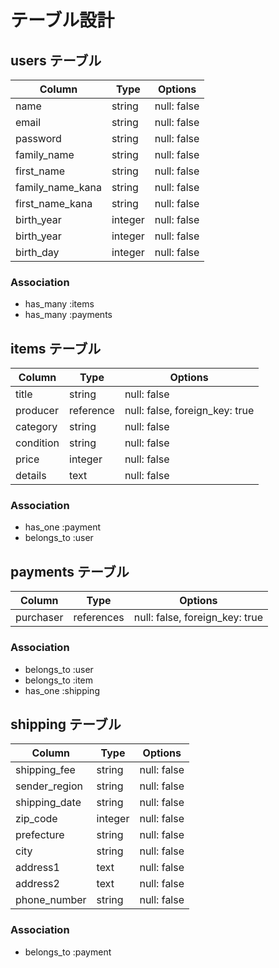 # テーブル設計

## users テーブル

| Column   | Type   | Options     |
| -------- | ------ | ----------- |
| name     | string | null: false |
| email    | string | null: false |
| password | string | null: false |
| family_name | string | null: false |
| first_name | string | null: false |
| family_name_kana | string | null: false |
| first_name_kana | string | null: false |
| birth_year | integer | null: false |
| birth_year | integer | null: false |
| birth_day | integer | null: false |


### Association

- has_many :items
- has_many :payments

## items テーブル

| Column | Type   | Options     |
| ------ | ------ | ----------- |
| title   | string | null: false |
| producer | reference | null: false, foreign_key: true |
| category | string | null: false |
| condition   | string | null: false |
| price   | integer | null: false |
| details   | text | null: false |


### Association

- has_one :payment
- belongs_to :user





## payments テーブル

| Column  | Type       | Options                        |
| ------- | ---------- | ------------------------------ |
| purchaser | references | null: false, foreign_key: true |


### Association

- belongs_to :user
- belongs_to :item
- has_one :shipping





## shipping テーブル

| Column | Type   | Options     |
| ------ | ------ | ----------- |
| shipping_fee   | string | null: false |
| sender_region | string | null: false |
| shipping_date | string | null: false |
| zip_code   | integer | null: false |
| prefecture   | string | null: false |
| city   | string | null: false |
| address1   | text | null: false |
| address2   | text | null: false |
| phone_number   | string | null: false |


### Association

- belongs_to :payment

